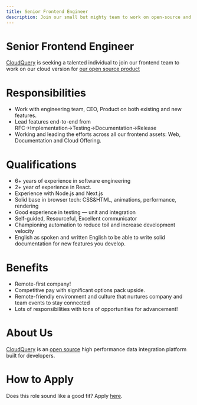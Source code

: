 ```yaml
---
title: Senior Frontend Engineer
description: Join our small but mighty team to work on open-source and frontend stuff.
---
```


# Senior Frontend Engineer

[CloudQuery](https://www.cloudquery.io/) is seeking a talented individual to join our frontend team to work on our cloud version for [our open source product](https://github.com/cloudquery/cloudquery)

# Responsibilities

- Work with engineering team, CEO, Product on both existing and new features.
- Lead features end-to-end from RFC→Implementation→Testing→Documentation→Release
- Working and leading the efforts across all our frontend assets: Web, Documentation and Cloud Offering.

# Qualifications

- 6+ years of experience in software engineering
- 2+ year of experience in React.
- Experience with Node.js and Next.js
- Solid base in browser tech: CSS&HTML, animations, performance, rendering
- Good experience in testing — unit and integration
- Self-guided, Resourceful, Excellent communicator
- Championing automation to reduce toil and increase development velocity
- English as spoken and written English to be able to write solid documentation for new features you develop.

# Benefits

- Remote-first company!
- Competitive pay with significant options pack upside.
- Remote-friendly environment and culture that nurtures company and team events to stay connected
- Lots of responsibilities with tons of opportunities for advancement!

# About Us

[CloudQuery](https://www.cloudquery.io/) is an [open source](https://github.com/cloudquery/cloudquery) high performance data integration platform built for developers.

# How to Apply

Does this role sound like a good fit? Apply [here](/apply_for_job).